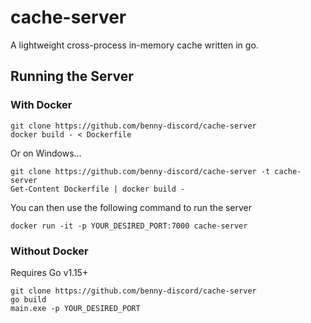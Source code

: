 # cache-server
A lightweight cross-process in-memory cache written in go.

## Running the Server
### With Docker
```shell
git clone https://github.com/benny-discord/cache-server
docker build - < Dockerfile
```
Or on Windows...
```shell
git clone https://github.com/benny-discord/cache-server -t cache-server
Get-Content Dockerfile | docker build -
```
You can then use the following command to run the server
```shell
docker run -it -p YOUR_DESIRED_PORT:7000 cache-server
```
### Without Docker
Requires Go v1.15+
```shell
git clone https://github.com/benny-discord/cache-server
go build
main.exe -p YOUR_DESIRED_PORT
```
